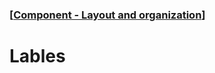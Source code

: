 ### [[Component - Layout and organization](./human-interface-guidelines-markdown/component/layout-and-organization.md)]  
  
# **Lables**  

